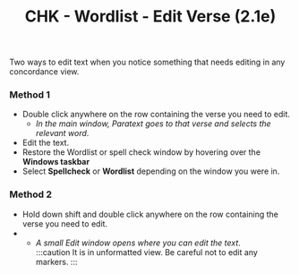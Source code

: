 ﻿---
title: CHK - Wordlist - Edit Verse (2.1e)
---
Two ways to edit text when you notice something that needs editing in any concordance view.

### Method 1

-  Double click anywhere on the row containing the verse you need to edit.  
    -  *In the main window, Paratext goes to that verse and selects the relevant word*.
-  Edit the text.
-  Restore the Wordlist or spell check window by hovering over the **Windows taskbar**
-  Select **Spellcheck** or **Wordlist** depending on the window you were in.

### Method 2

-  Hold down shift and double click anywhere on the row containing the verse you need to edit.  
-   -  *A small Edit window opens where you can edit the text*.  
:::caution
It is in unformatted view. Be careful not to edit any markers.
:::
